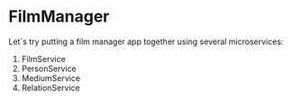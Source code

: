 # FilmManager
Let´s try putting a film manager app together using several microservices:
1. FilmService
2. PersonService
3. MediumService
4. RelationService
